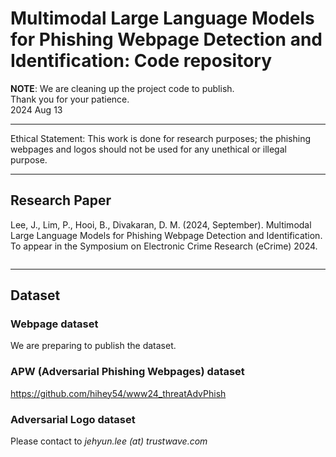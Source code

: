 # Multimodal Large Language Models for Phishing Webpage Detection and Identification: Code repository


**NOTE**: We are cleaning up the project code to publish.<br>
Thank you for your patience.<br>
2024 Aug 13<br>

----

Ethical Statement: This work is done for research purposes; the phishing webpages and logos should not be used for any unethical or illegal purpose.

----
## Research Paper

Lee, J., Lim, P., Hooi, B., Divakaran, D. M. (2024, September). Multimodal Large Language Models for Phishing Webpage Detection and Identification. To appear in the Symposium on Electronic Crime Research (eCrime) 2024.

```
```

----
## Dataset

### Webpage dataset
We are preparing to publish the dataset.

### APW (Adversarial Phishing Webpages) dataset
https://github.com/hihey54/www24_threatAdvPhish

### Adversarial Logo dataset
Please contact to _jehyun.lee (at) trustwave.com_

